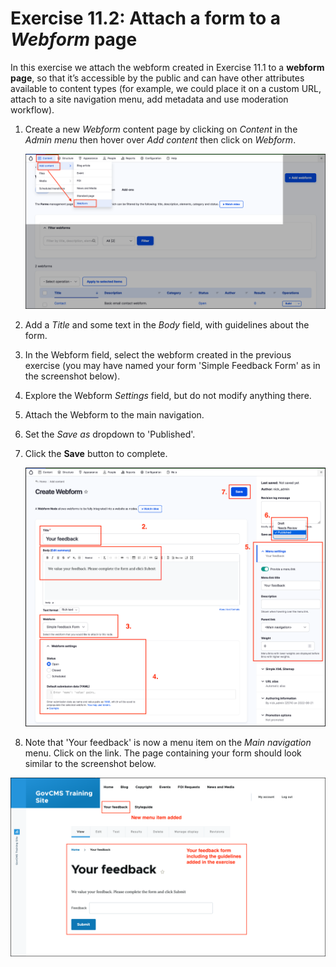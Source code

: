# Exercise 11.2: Attach a form to a _Webform_ page

In this exercise we attach the webform created in Exercise 11.1 to a **webform page**, so that it’s accessible by the public and can have other attributes available to content types \(for example, we could place it on a custom URL, attach to a site navigation menu, add metadata and use moderation workflow\).

1. Create a new _Webform_ content page by clicking on _Content_ in the _Admin menu_ then hover over _Add content_ then click on _Webform_.

    ![Image of create Webform from Admin menu](../.gitbook/assets/Ex-11-2-Attach-webform-1.png)

2. Add a _Title_ and some text in the _Body_ field, with guidelines about the form.
3. In the Webform field, select the webform created in the previous exercise \(you may have named your form 'Simple Feedback Form' as in the screenshot below\).
4. Explore the Webform _Settings_ field, but do not modify anything there.
5. Attach the Webform to the main navigation.
6. Set the _Save as_ dropdown to 'Published'.
7. Click the **Save** button to complete.

    ![Image of create Webform edit page](../.gitbook/assets/Ex-11-2-Attach-webform-2.png)
    
8. Note that 'Your feedback' is now a menu item on the _Main navigation_ menu. Click on the link. The page containing your form should look similar to the screenshot below.

![Image of create Webform edit page](../.gitbook/assets/Ex-11-2-Attach-webform-3.png)
